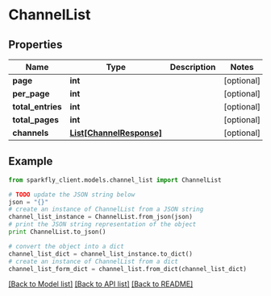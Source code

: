 # ChannelList


## Properties
Name | Type | Description | Notes
------------ | ------------- | ------------- | -------------
**page** | **int** |  | [optional] 
**per_page** | **int** |  | [optional] 
**total_entries** | **int** |  | [optional] 
**total_pages** | **int** |  | [optional] 
**channels** | [**List[ChannelResponse]**](ChannelResponse.md) |  | [optional] 

## Example

```python
from sparkfly_client.models.channel_list import ChannelList

# TODO update the JSON string below
json = "{}"
# create an instance of ChannelList from a JSON string
channel_list_instance = ChannelList.from_json(json)
# print the JSON string representation of the object
print ChannelList.to_json()

# convert the object into a dict
channel_list_dict = channel_list_instance.to_dict()
# create an instance of ChannelList from a dict
channel_list_form_dict = channel_list.from_dict(channel_list_dict)
```
[[Back to Model list]](../README.md#documentation-for-models) [[Back to API list]](../README.md#documentation-for-api-endpoints) [[Back to README]](../README.md)


